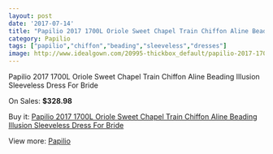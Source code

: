 ```yaml
---
layout: post
date: '2017-07-14'
title: "Papilio 2017 1700L Oriole Sweet Chapel Train Chiffon Aline Beading Illusion Sleeveless Dress For Bride"
category: Papilio
tags: ["papilio","chiffon","beading","sleeveless","dresses"]
image: http://www.idealgown.com/20995-thickbox_default/papilio-2017-1700l-oriole-sweet-chapel-train-chiffon-aline-beading-illusion-sleeveless-dress-for-bride.jpg
---
```

Papilio 2017 1700L Oriole Sweet Chapel Train Chiffon Aline Beading Illusion Sleeveless Dress For Bride

On Sales: **$328.98**
<a href="https://www.idealgown.com/en/papilio/7885-papilio-2017-1700l-oriole-sweet-chapel-train-chiffon-aline-beading-illusion-sleeveless-dress-for-bride.html"><amp-img layout="responsive" width="600" height="600" src="//www.idealgown.com/20995-thickbox_default/papilio-2017-1700l-oriole-sweet-chapel-train-chiffon-aline-beading-illusion-sleeveless-dress-for-bride.jpg" alt="Papilio 2017 1700L Oriole Sweet Chapel Train Chiffon Aline Beading Illusion Sleeveless Dress For Bride 0" /></a>
<a href="https://www.idealgown.com/en/papilio/7885-papilio-2017-1700l-oriole-sweet-chapel-train-chiffon-aline-beading-illusion-sleeveless-dress-for-bride.html"><amp-img layout="responsive" width="600" height="600" src="//www.idealgown.com/20999-thickbox_default/papilio-2017-1700l-oriole-sweet-chapel-train-chiffon-aline-beading-illusion-sleeveless-dress-for-bride.jpg" alt="Papilio 2017 1700L Oriole Sweet Chapel Train Chiffon Aline Beading Illusion Sleeveless Dress For Bride 1" /></a>
<a href="https://www.idealgown.com/en/papilio/7885-papilio-2017-1700l-oriole-sweet-chapel-train-chiffon-aline-beading-illusion-sleeveless-dress-for-bride.html"><amp-img layout="responsive" width="600" height="600" src="//www.idealgown.com/20998-thickbox_default/papilio-2017-1700l-oriole-sweet-chapel-train-chiffon-aline-beading-illusion-sleeveless-dress-for-bride.jpg" alt="Papilio 2017 1700L Oriole Sweet Chapel Train Chiffon Aline Beading Illusion Sleeveless Dress For Bride 2" /></a>
<a href="https://www.idealgown.com/en/papilio/7885-papilio-2017-1700l-oriole-sweet-chapel-train-chiffon-aline-beading-illusion-sleeveless-dress-for-bride.html"><amp-img layout="responsive" width="600" height="600" src="//www.idealgown.com/20997-thickbox_default/papilio-2017-1700l-oriole-sweet-chapel-train-chiffon-aline-beading-illusion-sleeveless-dress-for-bride.jpg" alt="Papilio 2017 1700L Oriole Sweet Chapel Train Chiffon Aline Beading Illusion Sleeveless Dress For Bride 3" /></a>
<a href="https://www.idealgown.com/en/papilio/7885-papilio-2017-1700l-oriole-sweet-chapel-train-chiffon-aline-beading-illusion-sleeveless-dress-for-bride.html"><amp-img layout="responsive" width="600" height="600" src="//www.idealgown.com/20996-thickbox_default/papilio-2017-1700l-oriole-sweet-chapel-train-chiffon-aline-beading-illusion-sleeveless-dress-for-bride.jpg" alt="Papilio 2017 1700L Oriole Sweet Chapel Train Chiffon Aline Beading Illusion Sleeveless Dress For Bride 4" /></a>

Buy it: [Papilio 2017 1700L Oriole Sweet Chapel Train Chiffon Aline Beading Illusion Sleeveless Dress For Bride](https://www.idealgown.com/en/papilio/7885-papilio-2017-1700l-oriole-sweet-chapel-train-chiffon-aline-beading-illusion-sleeveless-dress-for-bride.html "Papilio 2017 1700L Oriole Sweet Chapel Train Chiffon Aline Beading Illusion Sleeveless Dress For Bride")

View more: [Papilio](https://www.idealgown.com/en/152-papilio "Papilio")